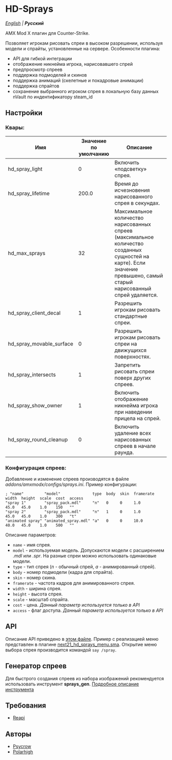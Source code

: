 # HD-Sprays

_[English](README.md) | **Русский**_

AMX Mod X плагин для Counter-Strike.

Позволяет игрокам рисовать спреи в высоком разрешении, используя модели и спрайты, установленные на сервере. Особенности плагина:
* API для гибкой интеграции
* отображение никнейма игрока, нарисовавшего спрей
* предпросмотр спреев
* поддержка подмоделей и скинов
* поддержка анимаций (скелетные и покадровые анимации)
* поддержка спрайтов
* сохранение выбранного игроком спрея в локальную базу данных nVault по индентификатору steam_id

## Настройки

### Квары:
| Имя | Значение по умолчанию | Описание |
| --- |---------------|-----------------------------|
| hd_spray_light | 0             | Включить «подсветку» спрея. |
| hd_spray_lifetime | 200.0      | Время до исчезновения нарисованного спрея в секундах. |
| hd_max_sprays | 32             | Максимальное количество нарисованных спреев (максимальное количество созданных сущностей на карте). Если значение превышено, самый старый нарисованный спрей удаляется. |
| hd_spray_client_decal | 1      | Разрешить игрокам рисовать стандартные спреи. |
| hd_spray_movable_surface | 0   | Разрешить игрокам рисовать спреи на движущихся поверхностях. |
| hd_spray_intersects | 1        | Запретить рисовать спреи поверх других спреев. |
| hd_spray_show_owner | 1        | Включить отображение никнейма игрока при наведении прицела на спрей. |
| hd_spray_round_cleanup | 0     | Включить удаление всех нарисованных спреев в начале раунда. |

### Конфигурация спреев:
Добавление и изменение спреев производятся в файле *addons/amxmodx/configs/sprays.ini*. Пример конфигурации:
```
; "name"         "model"              type  body  skin  framerate  width  height  scale  cost  access
"spray 1"        "spray_pack.mdl"     "n"   0     0     1.0        45.0   45.0    1.0    150   ""
"spray 2"        "spray_pack.mdl"     "n"   1     0     1.0        45.0   45.0    1.0    300   "t"
"animated spray" "animated_spray.mdl" "a"   0     0     10.0       40.0   45.0    1.0    500   ""
```

Описание параметров:
* `name` - имя спрея.
* `model` - используемая модель. Допускаются модели с расширением *.mdl* или *.spr*. На разные спреи можно использовать одинаковые модели.
* `type` - тип спрея (*n* - обычный спрей, *a* - анимированный спрей).
* `body` - номер подмодели (кадра для спрайта).
* `skin` - номер скина.
* `framerate` - частота кадров для анимированного спрея.
* `width` - ширина спрея.
* `height` - высота спрея.
* `scale` - масштаб спрайта.
* `cost` - цена. *Данный параметр используется только в API*
* `access` - флаг доступа. *Данный параметр используется только в API*

## API
Описание API приведено в [этом файле](addons/amxmodx/scripting/include/hdsprays.inc).
Пример с реализацией меню представлен в плагине [next21_hd_sprays_menu.sma](addons/amxmodx/scripting/next21_hd_sprays_menu.sma). Открытие меню выбора спрея производится командой `say /spray`.

## Генератор спреев
Для быстрого создания спреев из набора изображений рекомендуется использовать инструмент **sprays_gen**. [Подробное описание инструмента](utils/sprays_gen/README.ru.md)

## Требования
- [Reapi](https://github.com/s1lentq/reapi)

## Авторы
- [Psycrow](https://github.com/Psycrow101)
- [Polarhigh](https://github.com/Polarhigh)
